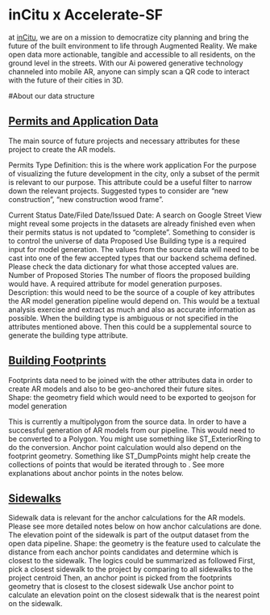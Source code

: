 # inCitu x Accelerate-SF
at [inCitu](https://www.incitu.us/), we are on a mission to democratize city planning and bring the future of the built environment to life through Augmented Reality. 
We make open data more actionable, tangible and accessible to all residents, on the ground level in the streets. 
With our Ai powered generative technology channeled into mobile AR, anyone can simply scan a QR code to interact with the future of their cities in 3D.

#About our data structure

## [Permits and Application Data](https://data.sfgov.org/Housing-and-Buildings/Building-Permits/i98e-djp9)
The main source of future projects and necessary attributes for these project to create the AR models. 

Permits Type Definition: this is the where work application
For the purpose of visualizing the future development in the city, only a subset of the permit is relevant to our purpose. This attribute could be a useful filter to narrow down the relevant projects.
Suggested types to consider are “new construction”, “new construction wood frame”. 

Current Status Date/Filed Date/Issued Date: 
A search on Google Street View might reveal some projects in the datasets are already finished even when their permits status is not updated to “complete”. Something to consider is to control the universe of data 
Proposed Use
Building type is a required input for model generation. The values from the source data will need to be cast into one of the few accepted types that our backend schema defined. Please check the data dictionary for what those accepted values are. 
Number of Proposed Stories
The number of floors the proposed building would have. A required attribute for model generation purposes. 
Description: this would need to be the source of a couple of key attributes the AR model generation pipeline would depend on. This would be a textual analysis exercise and extract as much and also as accurate information as possible.
When the building type is ambiguous or not specified in the attributes mentioned above. Then this could be a supplemental source to generate the building type attribute. 

## [Building Footprints](https://data.sfgov.org/Geographic-Locations-and-Boundaries/Map-of-Building-Footprints/xy57-fey9)
Footprints data need to be joined with the other attributes data in order to create AR models and also to be geo-anchored their future sites.  
Shape: the geometry field which would need to be exported to geojson for model generation

This is currently a multipolygon from the source data. In order to have a successful generation of AR models from our pipeline. This would need to be converted to a Polygon. You might use something like ST_ExteriorRing to do the conversion.
Anchor point calculation would also depend on the footprint geometry. Something like ST_DumpPoints might help create the collections of points that would be iterated through to . See more explanations about anchor points in the notes below. 

## [Sidewalks](https://data.sfgov.org/Transportation/Map-of-Sidewalk-Widths/ygcm-bt3x)
Sidewalk data is relevant for the anchor calculations for the AR models. Please see more detailed notes below on how anchor calculations are done. The elevation point of the sidewalk is part of the output dataset from the open data pipeline. 
Shape: the geometry is the feature used to calculate the distance from each anchor points candidates and determine which is closest to the sidewalk. The logics could be summarized as followed
First, pick a closest sidewalk to the project by comparing to all sidewalks to the project centroid
Then, an anchor point is picked from the footprints geometry that is closest to the closest sidewalk
Use anchor point to calculate an elevation point on the closest sidewalk that is the nearest point on the sidewalk. 



